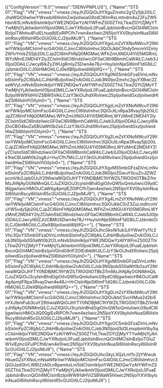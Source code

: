 [{"ConfigVersion":"6.0","vmess":"DIENVPNPLUS"},
{"Name":"STS 01","Flag":"VN","vmess":"vmess://eyJhZGQiOiJtYXguZmxhc2g1Zy5jb20iLCJhaWQiOiIwIiwiYWxwbiI6IiIsImZwIjoiIiwiaG9zdCI6ImRsLmtndm4uZ2FyZW5hbm93LmNvbSIsImlkIjoiYWE2NDQwYzAtYWFmZS00ZThiLTkwZGYtZjMyYTYwMjhjYjJkIiwibmV0Ijoid3MiLCJwYXRoIjoiL0FuaEJpbiIsInBvcnQiOiI4MCIsInBzIjoiTWnhu4FuIELhuq9jIExRIPCfh7vwn4ezIiwic2N5IjoiYXV0byIsInNuaSI6IiIsInRscyI6IiIsInR5cGUiOiIiLCJ2IjoiMiJ9"},
{"Name":"STS 01","Flag":"VN","vmess":"vmess://eyJhZGQiOiJtYXgxLmZsYXNoNWcuY29tIiwiYWlkIjoiMCIsImFscG4iOiIiLCJmcCI6IiIsImhvc3QiOiJkbC5hdy5mcmVlZmlyZW1vYmlsZS5jb20iLCJpZCI6ImFhNjQ0MGMwLWFhZmUtNGU4Yi05MGRmLWYzMmE2MDI4Y2IyZCIsIm5ldCI6IndzIiwicGF0aCI6Ii9BbmhCaW4iLCJwb3J0IjoiODAiLCJwcyI6IkZyZWUgRmlyZSDwn4e78J+HsyIsInNjeSI6ImF1dG8iLCJzbmkiOiIiLCJ0bHMiOiIiLCJ0eXBlIjoiIiwidiI6IjIifQ=="},
{"Name":"STS 01","Flag":"VN","vmess":"vmess://eyJhZGQiOiJtYXg0NS5mbGFzaDVnLmNvbSIsImFpZCI6IjAiLCJhbHBuIjoiIiwiZnAiOiIiLCJob3N0IjoiZmxhc2guYXBwc2ZseWVyLmNvbSIsImlkIjoiYWE2NDQwYzAtYWFmZS00ZThiLTkwZGYtZjMyYTYwMjhjYjJkIiwibmV0Ijoid3MiLCJwYXRoIjoiL0FuaEJpbiIsInBvcnQiOiI4MCIsInBzIjoiWW91dHViZSBWSVAiLCJzY3kiOiJhdXRvIiwic25pIjoiIiwidGxzIjoiIiwidHlwZSI6IiIsInYiOiIyIn0="},
{"Name":"STS 01","Flag":"VN","vmess":"vmess://eyJhZGQiOiJtYXgzLmZsYXNoNWcuY29tIiwiYWlkIjoiMCIsImFscG4iOiIiLCJmcCI6IiIsImhvc3QiOiJtLnRpa3Rvay5jb20iLCJpZCI6ImFhNjQ0MGMwLWFhZmUtNGU4Yi05MGRmLWYzMmE2MDI4Y2IyZCIsIm5ldCI6IndzIiwicGF0aCI6Ii9BbmhCaW4iLCJwb3J0IjoiODAiLCJwcyI6IkjDoCBO4buZaSBUaWt0b2siLCJzY3kiOiJhdXRvIiwic25pIjoiIiwidGxzIjoiIiwidHlwZSI6IiIsInYiOiIyIn0="},
{"Name":"STS 01","Flag":"VN","vmess":"vmess://eyJhZGQiOiJtYXg2LmZsYXNoNWcuY29tIiwiYWlkIjoiMCIsImFscG4iOiIiLCJmcCI6IiIsImhvc3QiOiJtLnRpa3Rvay5jb20iLCJpZCI6ImFhNjQ0MGMwLWFhZmUtNGU4Yi05MGRmLWYzMmE2MDI4Y2IyZCIsIm5ldCI6IndzIiwicGF0aCI6Ii9BbmhCaW4iLCJwb3J0IjoiODAiLCJwcyI6Ik1heCBUaWt0b2sg8J+Hu/Cfh7MiLCJzY3kiOiJhdXRvIiwic25pIjoiIiwidGxzIjoiIiwidHlwZSI6IiIsInYiOiIyIn0="},
{"Name":"STS 01","Flag":"VN","vmess":"vmess://eyJhZGQiOiJtYXgxMS5mbGFzaDVnLmNvbSIsImFpZCI6IjAiLCJhbHBuIjoiIiwiZnAiOiIiLCJob3N0IjoiZGwuYXcuZnJlZWZpcmVtb2JpbGUuY29tIiwiaWQiOiJhYTY0NDBjMC1hYWZlLTRlOGItOTBkZi1mMzJhNjAyOGNiMmQiLCJuZXQiOiJ3cyIsInBhdGgiOiIvQW5oQmluIiwicG9ydCI6IjgwIiwicHMiOiJCaW4g4pmjIEZGIPCfh7jwn4esIiwic2N5IjoiYXV0byIsInNuaSI6IiIsInRscyI6IiIsInR5cGUiOiIiLCJ2IjoiMiJ9"},
{"Name":"STS 01","Flag":"VN","vmess":"vmess://eyJhZGQiOiJtYXg4LmZsYXNoNWcuY29tIiwiYWlkIjoiMCIsImFscG4iOiIiLCJmcCI6IiIsImhvc3QiOiJkbC5rZ3ZuLmdhcmVuYW5vdy5jb20iLCJpZCI6ImFhNjQ0MGMwLWFhZmUtNGU4Yi05MGRmLWYzMmE2MDI4Y2IyZCIsIm5ldCI6IndzIiwicGF0aCI6Ii9BbmhCaW4iLCJwb3J0IjoiODAiLCJwcyI6IlZJUCBMUSDwn4e78J+HsyIsInNjeSI6ImF1dG8iLCJzbmkiOiIiLCJ0bHMiOiIiLCJ0eXBlIjoiIiwidiI6IjIifQ=="},
{"Name":"STS 01","Flag":"VN","vmess":"vmess://eyJhZGQiOiJhcGkxNi1ub3JtYWwtYy11c2Vhc3QxYS5mbGFzaDVnLmNvbSIsImFpZCI6IjAiLCJhbHBuIjoiIiwiZnAiOiIiLCJob3N0IjoibS50aWt0b2t2LmNvbSIsImlkIjoiYWE2NDQwYzAtYWFmZS00ZThiLTkwZGYtZjMyYTYwMjhjYjJkIiwibmV0Ijoid3MiLCJwYXRoIjoiL0FuaEJpbiIsInBvcnQiOiI4MCIsInBzIjoiVGlrdG9rIFZOIEdhbWUiLCJzY3kiOiJhdXRvIiwic25pIjoiIiwidGxzIjoiIiwidHlwZSI6IiIsInYiOiIyIn0="},
{"Name":"STS 01","Flag":"VN","vmess":"vmess://eyJhZGQiOiJtYXgxMi5mbGFzaDVnLmNvbSIsImFpZCI6IjAiLCJhbHBuIjoiIiwiZnAiOiIiLCJob3N0IjoibS50aWt0b2suY29tIiwiaWQiOiJhYTY0NDBjMC1hYWZlLTRlOGItOTBkZi1mMzJhNjAyOGNiMmQiLCJuZXQiOiJ3cyIsInBhdGgiOiIvQW5oQmluIiwicG9ydCI6IjgwIiwicHMiOiJCaW4g4pmjIFRpa3RvayDwn4e48J+HrCIsInNjeSI6ImF1dG8iLCJzbmkiOiIiLCJ0bHMiOiIiLCJ0eXBlIjoiIiwidiI6IjIifQ=="},
{"Name":"STS 01","Flag":"VN","vmess":"vmess://eyJhZGQiOiJtYXg0LmZsYXNoNWcuY29tIiwiYWlkIjoiMCIsImFscG4iOiIiLCJmcCI6IiIsImhvc3QiOiJkbC5vcHMua2d2bi5nYXJlbmFub3cuY29tIiwiaWQiOiJhYTY0NDBjMC1hYWZlLTRlOGItOTBkZi1mMzJhNjAyOGNiMmQiLCJuZXQiOiJ3cyIsInBhdGgiOiIvQW5oQmluIiwicG9ydCI6IjgwIiwicHMiOiJIQ00gIExRIPCfh7vwn4ezIiwic2N5IjoiYXV0byIsInNuaSI6IiIsInRscyI6IiIsInR5cGUiOiIiLCJ2IjoiMiJ9"},
{"Name":"STS 01","Flag":"VN","vmess":"vmess://eyJhZGQiOiJtYXgxOC5mbGFzaDVnLmNvbSIsImFpZCI6IjAiLCJhbHBuIjoiIiwiZnAiOiIiLCJob3N0Ijoid3d3LmxpbmVtby5qcCIsImlkIjoiYWE2NDQwYzAtYWFmZS00ZThiLTkwZGYtZjMyYTYwMjhjYjJkIiwibmV0Ijoid3MiLCJwYXRoIjoiL0FuaEJpbiIsInBvcnQiOiI4MCIsInBzIjoiTGluZW1vIEphcGFuIPCfh6/wn4e1Iiwic2N5IjoiYXV0byIsInNuaSI6IiIsInRscyI6IiIsInR5cGUiOiIiLCJ2IjoiMiJ9"},
{"Name":"STS 01","Flag":"VN","vmess":"vmess://eyJhZGQiOiJhcGkyLXQzLm11c2ljYWwubHkueGZsYXNoLmNsaWNrIiwiYWlkIjoiMCIsImFscG4iOiIiLCJmcCI6IiIsImhvc3QiOiJsdGhrLWRtZzA0LnRpemkxLm5ldCIsImlkIjoiYWE2NDQwYzAtYWFmZS00ZThiLTkwZGYtZjMyYTYwMjhjYjJkIiwibmV0Ijoid3MiLCJwYXRoIjoiL0FuaEJpbiIsInBvcnQiOiI4MCIsInBzIjoiWW91dHViZSBWaW5hIiwic2N5IjoiYXV0byIsInNuaSI6IiIsInRscyI6IiIsInR5cGUiOiIiLCJ2IjoiMiJ9"}
]
